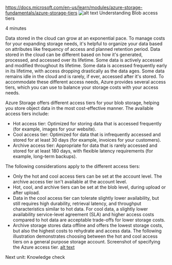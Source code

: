 https://docs.microsoft.com/en-us/learn/modules/azure-storage-fundamentals/azure-storage-tiers
![alt text](https://docs.microsoft.com/en-us/learn/azure-fundamentals/azure-storage-fundamentals/media/icon-storage-tiers.png)
Understanding Blob access tiers

4 minutes

Data stored in the cloud can grow at an exponential pace. To manage costs for your expanding storage needs, it's helpful to organize your data based on attributes like frequency of access and planned retention period. Data stored in the cloud can be different based on how it's generated, processed, and accessed over its lifetime. Some data is actively accessed and modified throughout its lifetime. Some data is accessed frequently early in its lifetime, with access dropping drastically as the data ages. Some data remains idle in the cloud and is rarely, if ever, accessed after it's stored. To accommodate these different access needs, Azure provides several access tiers, which you can use to balance your storage costs with your access needs.

Azure Storage offers different access tiers for your blob storage, helping you store object data in the most cost-effective manner. The available access tiers include:
* Hot access tier: Optimized for storing data that is accessed frequently (for example, images for your website).
* Cool access tier: Optimized for data that is infrequently accessed and stored for at least 30 days (for example, invoices for your customers).
* Archive access tier: Appropriate for data that is rarely accessed and stored for at least 180 days, with flexible latency requirements (for example, long-term backups).

The following considerations apply to the different access tiers:
* Only the hot and cool access tiers can be set at the account level. The archive access tier isn't available at the account level.
* Hot, cool, and archive tiers can be set at the blob level, during upload or after upload.
* Data in the cool access tier can tolerate slightly lower availability, but still requires high durability, retrieval latency, and throughput characteristics similar to hot data. For cool data, a slightly lower availability service-level agreement (SLA) and higher access costs compared to hot data are acceptable trade-offs for lower storage costs.
* Archive storage stores data offline and offers the lowest storage costs, but also the highest costs to rehydrate and access data.
The following illustration demonstrates choosing between the hot and cool access tiers on a general purpose storage account.
Screenshot of specifying the Azure access tier.
[alt text](https://docs.microsoft.com/en-us/learn/azure-fundamentals/azure-storage-fundamentals/media/account-tier.png)

Next unit: Knowledge check
